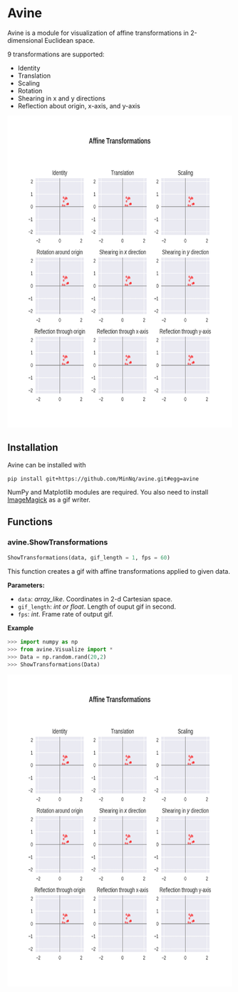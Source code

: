 # Avine

Avine is a module for visualization of affine transformations in 2-dimensional Euclidean space.

9 transformations are supported:
- Identity
- Translation
- Scaling
- Rotation
- Shearing in x and y directions
- Reflection about origin, x-axis, and y-axis

<center>
  <img src = "images/affine-transformations.gif", height = "700"></img>
</center>

## Installation

Avine can be installed with

```
pip install git+https://github.com/MinNq/avine.git#egg=avine
```

NumPy and Matplotlib modules are required. You also need to install [ImageMagick](https://imagemagick.org/index.php) as a gif writer.

## Functions

### avine.ShowTransformations

```python
ShowTransformations(data, gif_length = 1, fps = 60)
```

This function creates a gif with affine transformations applied to given data.

**Parameters:**
- `data`: *array_like*. Coordinates in 2-d Cartesian space.
- `gif_length`: *int or float*. Length of ouput gif in second. 
- `fps`: *int*. Frame rate of output gif.

**Example**

```python
>>> import numpy as np
>>> from avine.Visualize import *
>>> Data = np.random.rand(20,2)
>>> ShowTransformations(Data)
```
<center>
  <img src = "images/affine-transformations.gif", height = "700"></img>
</center>
